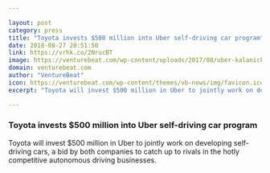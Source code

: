 ```yaml
---

layout: post
category: press
title: "Toyota invests $500 million into Uber self-driving car program"
date: 2018-08-27 20:51:50
link: https://vrhk.co/2NrucBT
image: https://venturebeat.com/wp-content/uploads/2017/08/uber-kalanick.jpg?fit=1200%2C798&strip=all
domain: venturebeat.com
author: "VentureBeat"
icon: https://venturebeat.com/wp-content/themes/vb-news/img/favicon.ico
excerpt: "Toyota will invest $500 million in Uber to jointly work on developing self-driving cars, a bid by both companies to catch up to rivals in the hotly competitive autonomous driving businesses."

---
```


### Toyota invests $500 million into Uber self-driving car program

Toyota will invest $500 million in Uber to jointly work on developing self-driving cars, a bid by both companies to catch up to rivals in the hotly competitive autonomous driving businesses.